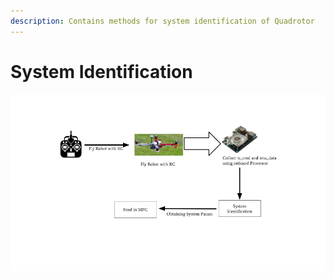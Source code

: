 ```yaml
---
description: Contains methods for system identification of Quadrotor
---
```


# System Identification



![Process for system identification](../../.gitbook/assets/untitled-presentation.png)

